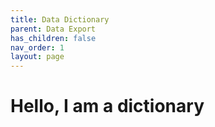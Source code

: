 ```yaml
---
title: Data Dictionary
parent: Data Export
has_children: false
nav_order: 1
layout: page
---
```


# Hello, I am a dictionary